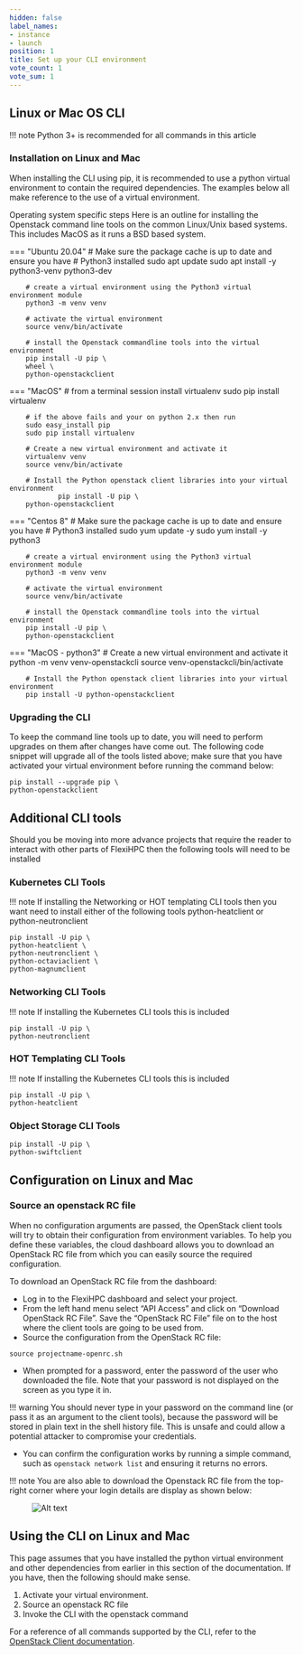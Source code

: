 ```yaml
---
hidden: false
label_names:
- instance
- launch
position: 1
title: Set up your CLI environment
vote_count: 1
vote_sum: 1
---
```


## Linux or Mac OS CLI

!!! note
    Python 3+ is recommended for all commands in this article

### Installation on Linux and Mac

When installing the CLI using pip, it is recommended to use a python virtual environment to contain the required dependencies. The examples below all make reference to the use of a virtual environment.

Operating system specific steps
Here is an outline for installing the Openstack command line tools on the common Linux/Unix based systems. This includes MacOS as it runs a BSD based system.


=== "Ubuntu 20.04"
        # Make sure the package cache is up to date and ensure you have
        # Python3 installed
        sudo apt update
        sudo apt install -y python3-venv python3-dev

        # create a virtual environment using the Python3 virtual environment module
        python3 -m venv venv

        # activate the virtual environment
        source venv/bin/activate

        # install the Openstack commandline tools into the virtual environment
        pip install -U pip \
        wheel \
        python-openstackclient

=== "MacOS"
        # from a terminal session install virtualenv
        sudo pip install virtualenv

        # if the above fails and your on python 2.x then run
        sudo easy_install pip
        sudo pip install virtualenv

        # Create a new virtual environment and activate it
        virtualenv venv
        source venv/bin/activate

        # Install the Python openstack client libraries into your virtual environment
                pip install -U pip \
        python-openstackclient

=== "Centos 8"
        # Make sure the package cache is up to date and ensure you have
        # Python3 installed
        sudo yum update -y
        sudo yum install -y python3

        # create a virtual environment using the Python3 virtual environment module
        python3 -m venv venv

        # activate the virtual environment
        source venv/bin/activate

        # install the Openstack commandline tools into the virtual environment
        pip install -U pip \
        python-openstackclient

=== "MacOS - python3"
        # Create a new virtual environment and activate it
        python -m venv venv-openstackcli
        source venv-openstackcli/bin/activate

        # Install the Python openstack client libraries into your virtual environment
        pip install -U python-openstackclient

### Upgrading the CLI

To keep the command line tools up to date, you will need to perform upgrades on them after changes have come out. The following code snippet will upgrade all of the tools listed above; make sure that you have activated your virtual environment before running the command below:

```
pip install --upgrade pip \
python-openstackclient
```

## Additional CLI tools

Should you be moving into more advance projects that require the reader to interact with other parts of FlexiHPC then the following tools will need to be installed

### Kubernetes CLI Tools

!!! note
    If installing the Networking or HOT templating CLI tools then you want need to install either of the following tools python-heatclient or python-neutronclient

```
pip install -U pip \
python-heatclient \
python-neutronclient \
python-octaviaclient \
python-magnumclient
```

### Networking CLI Tools

!!! note
    If installing the Kubernetes CLI tools this is included

```
pip install -U pip \
python-neutronclient
```

### HOT Templating CLI Tools

!!! note
    If installing the Kubernetes CLI tools this is included

```
pip install -U pip \
python-heatclient
```

### Object Storage CLI Tools

```
pip install -U pip \
python-swiftclient
```

## Configuration on Linux and Mac

### Source an openstack RC file

When no configuration arguments are passed, the OpenStack client tools will try to obtain their configuration from environment variables. To help you define these variables, the cloud dashboard allows you to download an OpenStack RC file from which you can easily source the required configuration.

To download an OpenStack RC file from the dashboard:

- Log in to the FlexiHPC dashboard and select your project.
- From the left hand menu select “API Access” and click on “Download OpenStack RC File”. Save the “OpenStack RC File” file on to the host where the client tools are going to be used from.
- Source the configuration from the OpenStack RC file:
```
source projectname-openrc.sh
```
- When prompted for a password, enter the password of the user who downloaded the file. Note that your password is not displayed on the screen as you type it in.

!!! warning
    You should never type in your password on the command line (or pass it as an argument to the client tools), because the password will be stored in plain text in the shell history file. This is unsafe and could allow a potential attacker to compromise your credentials.

- You can confirm the configuration works by running a simple command, such as `openstack network list` and ensuring it returns no errors.

!!! note
    You are also able to download the Openstack RC file from the top-right corner where your login details are display as shown below:
    <figure markdown>
        ![Alt text](../../assets/images/flexi/user-menu.png)
    </figure>
    

## Using the CLI on Linux and Mac

This page assumes that you have installed the python virtual environment and other dependencies from earlier in this section of the documentation. If you have, then the following should make sense. 

1. Activate your virtual environment.
1. Source an openstack RC file
1. Invoke the CLI with the openstack command

For a reference of all commands supported by the CLI, refer to the [OpenStack Client documentation](https://docs.openstack.org/python-openstackclient/latest/).
